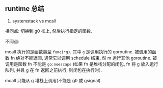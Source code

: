 ## runtime 总结

1. systemstack vs mcall

相同点: 切换到 g0 栈上, 然后执行指定的函数.

不同点:

mcall 执行的是函数类型 `func(*g)`, 其中 `g` 是调用执行的 goroutine. 被调用的函数 fn 绝对不能返回, 通常它以调用
schedule 结束, 然 m 运行其他 goroutine. 被调用是函数 fn 不能是 `go:noescape` (如果 fn 是堆栈分配的闭包, fn 将
g 放入运行队列, 并且 g 在 fn 返回之前执行, 则闭包在执行时).

mcall 只能从 g 堆栈上调用(不能是 g0 或 gsignal). 


